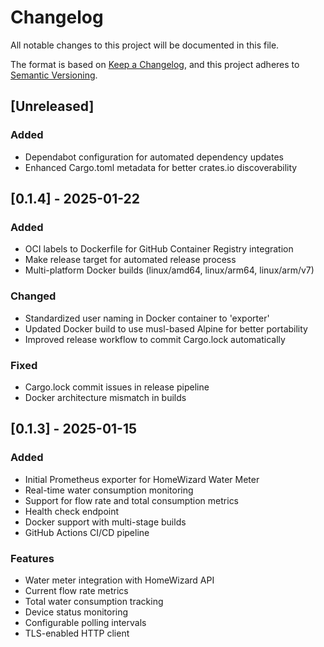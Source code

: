 # Changelog

All notable changes to this project will be documented in this file.

The format is based on [Keep a Changelog](https://keepachangelog.com/en/1.0.0/),
and this project adheres to [Semantic Versioning](https://semver.org/spec/v2.0.0.html).

## [Unreleased]

### Added
- Dependabot configuration for automated dependency updates
- Enhanced Cargo.toml metadata for better crates.io discoverability

## [0.1.4] - 2025-01-22

### Added
- OCI labels to Dockerfile for GitHub Container Registry integration
- Make release target for automated release process
- Multi-platform Docker builds (linux/amd64, linux/arm64, linux/arm/v7)

### Changed
- Standardized user naming in Docker container to 'exporter'
- Updated Docker build to use musl-based Alpine for better portability
- Improved release workflow to commit Cargo.lock automatically

### Fixed
- Cargo.lock commit issues in release pipeline
- Docker architecture mismatch in builds

## [0.1.3] - 2025-01-15

### Added
- Initial Prometheus exporter for HomeWizard Water Meter
- Real-time water consumption monitoring
- Support for flow rate and total consumption metrics
- Health check endpoint
- Docker support with multi-stage builds
- GitHub Actions CI/CD pipeline

### Features
- Water meter integration with HomeWizard API
- Current flow rate metrics
- Total water consumption tracking
- Device status monitoring
- Configurable polling intervals
- TLS-enabled HTTP client